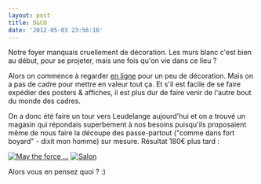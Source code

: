 ```yaml
---
layout: post
title: D&CO
date: '2012-05-03 23:56:16'
---
```


Notre foyer manquais cruellement de décoration. Les murs blanc c'est bien au début, pour se projeter, mais une fois qu'on vie dans ce lieu ?

Alors on commence à regarder <a href="http://etsy.fr">en ligne</a> pour un peu de décoration. Mais on a pas de cadre pour mettre en valeur tout ça. Et s'il est facile de se faire expédier des posters &amp; affiches, il est plus dur de faire venir de l'autre bout du monde des cadres.

<p>On a donc été faire un tour vers Leudelange aujourd'hui et on a trouvé un magasin qui répondais superbement à nos besoins puisqu'ils proposaient même de nous faire la découpe des passe-partout ("comme dans fort boyard" - dixit mon homme) sur mesure.
<!--more-->
Résultat 180€ plus tard :</p>

<p><a href="http://statigr.am/p/183220186008094287_8528168"><img src="http://distilleryimage3.instagram.com/d43d27e6953a11e1af7612313813f8e8_7.jpg" alt="May the force ..." /></a>
<a href="http://statigr.am/p/183219670838511181_8528168"><img src="http://distilleryimage1.instagram.com/afa1d08a953a11e1a39b1231381b7ba1_7.jpg" alt="Salon" /></a><br />
<a href="http://statigr.am/p/183218392766973501_8528168"><img src="http://distilleryimage9.instagram.com/54d25dd2953a11e1abb01231381b65e3_7.jpg" alt="" /></a><br />
<a href="http://statigr.am/p/183217966894122551_8528168"><img src="http://distilleryimage11.instagram.com/368fde44953a11e1a92a1231381b6f02_7.jpg" alt="" /></a><br />
<a href="http://statigr.am/p/183217616510354997_8528168"><img src="http://distilleryimage9.instagram.com/1daaa5d0953a11e1be6a12313820455d_7.jpg" alt="" /></a></p>

Alors vous en pensez quoi ? :)
